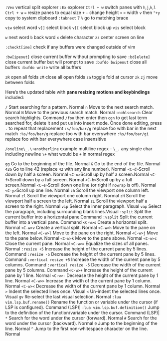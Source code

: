 `:Vex` vertical split explorer
`:Ex` explorer
`Ctrl + w` switch panes with `h`,`j`,`k`,`l`
`Ctrl + w` `=` resize panes to equal size
`+` `-` change height
`<` `>` width
`v` then `"+y` copy to system clipboard
`:tabnext` ?
`%` go to matching brace

`viw` select word
`v]]` select block
`v[[` select block up
`vis` select block

`w` next word
`b` back word
`x` delete character
`zz` center screen on line

`:checkt[ime]` check if any buffers were changed outside of vim

`:bw[ipeout]` close current buffer without prompting to save
`:bd[elete]` close current buffer but will prompt to save
`:bufdo bwipeout` close all buffers
`:bufdo write` write all buffers

`zR` open all folds
`zM` close all open folds
`za` toggle fold at cursor
`zk` `zj` move between folds

Here’s the updated table with **pane resizing motions and keybindings** included:

`/` Start searching for a pattern. Normal
`n` Move to the next search match. Normal
`N` Move to the previous search match. Normal
`:nohlsearch` Clear search highlights. Command
`/foo` then enter then `cgn` to get last term searched for, delete it and put us into insert mode. Once done editing, press `.` to repeat that replacement
`:s/foo/bar/g` replace foo with bar in the next match
`:%s/foo/bar/g` replace foo with bar everywhere
`:%s/foo/bar/gi` replace foo with bar everywhere case insensitive

`/oneline\_.\+anotherline` example multiline regex -
`\_.` any single char including newline
`\+` what would be `+` in normal regex

`gg` Go to the beginning of the file. Normal
`G` Go to the end of the file. Normal
`42G` Go to line 42 (replace `42` with any line number). Normal
`<C-d>`Scroll down by half a screen. Normal
`<C-u>`Scroll up by half a screen.Normal
`<C-f>`Scroll down by a full screen. Normal
`<C-b>`Scroll up by a full screen.Normal
`<C-e>`Scroll down one line (or right if `nowrap` is off). Normal
`<C-y>`Scroll up one line. Normal
`zh` Scroll the viewport one column left. Normal
`zl` Scroll the viewport one column right. Normal
`zH` Scroll the viewport half a screen to the left. Normal
`zL` Scroll the viewport half a screen to the right. Normal
`vip` Select the inner paragraph. Visual
`vap` Select the paragraph, including surrounding blank lines.Visual
`:split` Split the current buffer into a horizontal pane.Command
`:vsplit` Split the current buffer into a vertical pane. Command
`<C-w>s` Create a horizontal split. Normal
`<C-w>v` Create a vertical split. Normal
`<C-w>h` Move to the pane on the left. Normal
`<C-w>l` Move to the pane on the right. Normal
`<C-w>j` Move to the pane below. Normal
`<C-w>k` Move to the pane above. Normal
`<C-w>c` Close the current pane. Normal
`<C-w>=` Equalize the sizes of all panes. Normal
`:resize +5` Increase the height of the current pane by 5 lines. Command
`:resize -5` Decrease the height of the current pane by 5 lines. Command
`:vertical resize +5` Increase the width of the current pane by 5 columns. Command
`:vertical resize -5` Decrease the width of the current pane by 5 columns. Command
`<C-w>+` Increase the height of the current pane by 1 line. Normal
`<C-w>-` Decrease the height of the current pane by 1 line. Normal
`<C-w>>` Increase the width of the current pane by 1 column. Normal
`<C-w><` Decrease the width of the current pane by 1 column. Normal
`>` Indent the selected lines once. Visual
`<` Un-indent the selected lines once. Visual
`gv` Re-select the last visual selection. Normal
`:lua vim.lsp.buf.rename()` Rename the function or variable under the cursor (if LSP is configured). Command (LSP)|
`:lua vim.lsp.buf.definition()` Jump to the definition of the function/variable under the cursor. Command (LSP)|
`*` Search for the word under the cursor (forward). Normal
`#` Search for the word under the cursor (backward). Normal
`0` Jump to the beginning of the line. Normal
`^` Jump to the first non-whitespace character on the line. Normal
